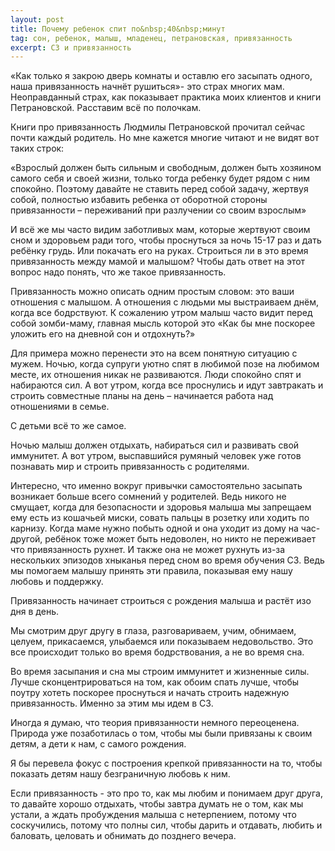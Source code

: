 ```yaml
---
layout: post
title: Почему ребенок спит по&nbsp;40&nbsp;минут
tag: сон, ребенок, малыш, младенец, петрановская, привязанность
excerpt: CЗ и привязанность
---
```


«Как только я закрою дверь комнаты и оставлю его засыпать одного, наша привязанность начнёт рушиться»- это страх многих мам. Неоправданный страх, как показывает практика моих клиентов и книги Петрановской. Расставим всё по полочкам. 

Книги про привязанность Людмилы Петрановской прочитал сейчас почти каждый родитель. Но мне кажется многие читают и не видят вот таких строк: 

«Взрослый должен быть сильным и свободным, должен быть хозяином самого себя и своей жизни, только тогда ребенку будет рядом с ним спокойно. Поэтому давайте не ставить перед собой задачу, жертвуя собой, полностью избавить ребенка от оборотной стороны привязанности – переживаний при разлучении со своим взрослым»

И всё же мы часто видим заботливых мам, которые жертвуют своим сном и здоровьем ради того, чтобы проснуться за ночь 15-17 раз и дать ребёнку грудь. Или покачать его на руках. Строиться ли в это время привязанность между мамой и малышом? Чтобы дать ответ на этот вопрос надо понять, что же такое привязанность.

Привязанность можно описать одним простым словом: это ваши отношения с малышом. А отношения с людьми мы выстраиваем днём, когда все бодрствуют. К сожалению утром малыш часто видит перед собой зомби-маму, главная мысль которой это «Как бы мне поскорее уложить его на дневной сон и отдохнуть?»  

Для примера можно перенести это на всем понятную ситуацию с мужем. Ночью, когда супруги уютно спят в любимой позе на любимом месте, их отношения никак не развиваются. Люди спокойно спят и набираются сил. А вот утром, когда все проснулись и идут завтракать и строить совместные планы на день – начинается работа над отношениями в семье.

С детьми всё то же самое.

Ночью малыш должен отдыхать, набираться сил и развивать свой иммунитет. А вот утром, выспавшийся румяный человек уже готов познавать мир и строить привязанность с родителями. 

Интересно, что именно вокруг привычки самостоятельно засыпать возникает больше всего сомнений у родителей. Ведь никого не смущает, когда для безопасности и здоровья малыша мы запрещаем ему есть из кошачьей миски, совать пальцы в розетку или ходить по карнизу. Когда маме нужно побыть одной и она уходит из дому на час-другой, ребёнок тоже может быть недоволен, но никто не переживает что привязанность рухнет. И также она не может рухнуть из-за нескольких эпизодов хныканья перед сном во время обучения СЗ. Ведь мы помогаем малышу принять эти правила, показывая ему нашу любовь и поддержку. 

Привязанность начинает строиться с рождения малыша и растёт изо дня в день. 

Мы смотрим друг другу в глаза, разговариваем, учим, обнимаем, целуем, прикасаемся, улыбаемся или показываем недовольство. Это все происходит только во время бодрствования, а не во время сна. 

Во время засыпания и сна мы строим иммунитет и жизненные силы. Лучше сконцентрироваться на том, как обоим спать лучше, чтобы поутру хотеть поскорее проснуться и начать строить надежную привязанность. Именно за этим мы идем в СЗ.

Иногда я думаю, что теория привязанности немного переоценена. Природа уже позаботилась о том, чтобы мы были привязаны к своим детям, а дети к нам, с самого рождения.

Я бы перевела фокус с построения крепкой привязанности на то, чтобы показать детям нашу безграничную любовь к ним.

Если привязанность - это про то, как мы любим и понимаем друг друга, то давайте хорошо отдыхать, чтобы завтра думать не о том, как мы устали, а ждать пробуждения малыша с нетерпением, потому что соскучились, потому что полны сил, чтобы дарить и отдавать, любить и баловать, целовать и обнимать до позднего вечера.
